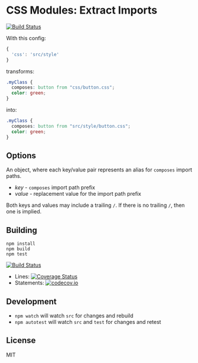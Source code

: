 # CSS Modules: Extract Imports

[![Build Status](https://travis-ci.org/pekim/postcss-modules-resolve-from-alias.svg?branch=master)](https://travis-ci.org/pekim/postcss-modules-resolve-from-alias)

With this config:

```javascript
{
  'css': 'src/style'
}
```

transforms:

```css
.myClass {
  composes: button from "css/button.css";
  color: green;
}
```

into:

```css
.myClass {
  composes: button from "src/style/button.css";
  color: green;
}
```

## Options

An object, where each key/value pair represents an alias for `composes` import paths.
- _key_ - `composes` import path prefix
- _value_ - replacement value for the import path prefix

Both keys and values may include a trailing `/`.
If there is no trailing `/`, then one is implied.

## Building

```
npm install
npm build
npm test
```

[![Build Status](https://travis-ci.org/pekim/postcss-modules-resolve-from-alias.svg?branch=master)](https://travis-ci.org/pekim/postcss-modules-resolve-from-alias)

* Lines: [![Coverage Status](https://coveralls.io/repos/pekim/postcss-modules-resolve-from-alias/badge.svg?branch=master&service=github)](https://coveralls.io/github/pekim/postcss-modules-resolve-from-alias?branch=master)
* Statements: [![codecov.io](http://codecov.io/github/pekim/postcss-modules-resolve-from-alias/coverage.svg?branch=master)](http://codecov.io/github/pekim/postcss-modules-resolve-from-alias?branch=master)

## Development

- `npm watch` will watch `src` for changes and rebuild
- `npm autotest` will watch `src` and `test` for changes and retest

## License

MIT
